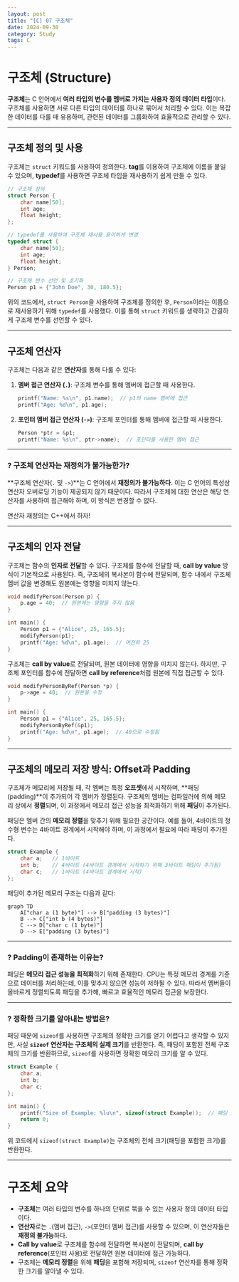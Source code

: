 ```yaml
---
layout: post
title: "[C] 07 구조체"
date: 2024-09-30
category: Study
tags: C
---
```

# 구조체 (Structure)

**구조체**는 C 언어에서 **여러 타입의 변수를 멤버로 가지는 사용자 정의 데이터 타입**이다. 구조체를 사용하면 서로 다른 타입의 데이터를 하나로 묶어서 처리할 수 있다. 이는 복잡한 데이터를 다룰 때 유용하며, 관련된 데이터를 그룹화하여 효율적으로 관리할 수 있다.

---

## 구조체 정의 및 사용

구조체는 `struct` 키워드를 사용하여 정의한다. **tag**를 이용하여 구조체에 이름을 붙일 수 있으며, **typedef**를 사용하면 구조체 타입을 재사용하기 쉽게 만들 수 있다.

```c
// 구조체 정의
struct Person {
    char name[50];
    int age;
    float height;
};

// typedef를 사용하여 구조체 재사용 용이하게 변경
typedef struct {
    char name[50];
    int age;
    float height;
} Person;

// 구조체 변수 선언 및 초기화
Person p1 = {"John Doe", 30, 180.5};
```

위의 코드에서, `struct Person`을 사용하여 구조체를 정의한 후, `Person`이라는 이름으로 재사용하기 위해 `typedef`를 사용했다. 이를 통해 `struct` 키워드를 생략하고 간결하게 구조체 변수를 선언할 수 있다.

---

## 구조체 연산자

구조체는 다음과 같은 **연산자**를 통해 다룰 수 있다:

1. **멤버 접근 연산자 (`.`)**: 구조체 변수를 통해 멤버에 접근할 때 사용한다.
   ```c
   printf("Name: %s\n", p1.name);  // p1의 name 멤버에 접근
   printf("Age: %d\n", p1.age);
   ```
2. **포인터 멤버 접근 연산자 (`->`)**: 구조체 포인터를 통해 멤버에 접근할 때 사용한다.
   ```c
   Person *ptr = &p1;
   printf("Name: %s\n", ptr->name);  // 포인터를 사용한 멤버 접근
   ```

---

### ? 구조체 연산자는 재정의가 불가능한가?

**구조체 연산자(`.` 및 `->`)**는 C 언어에서 **재정의가 불가능하다**. 이는 C 언어의 특성상 연산자 오버로딩 기능이 제공되지 않기 때문이다. 따라서 구조체에 대한 연산은 해당 연산자를 사용하여 접근해야 하며, 이 방식은 변경할 수 없다.

연산자 재정의는 C++에서 하자!

---

## 구조체의 인자 전달

구조체는 함수의 **인자로 전달**할 수 있다. 구조체를 함수에 전달할 때, **call by value** 방식이 기본적으로 사용된다. 즉, 구조체의 복사본이 함수에 전달되며, 함수 내에서 구조체 멤버 값을 변경해도 원본에는 영향을 미치지 않는다.

```c
void modifyPerson(Person p) {
    p.age = 40;  // 원본에는 영향을 주지 않음
}

int main() {
    Person p1 = {"Alice", 25, 165.5};
    modifyPerson(p1);
    printf("Age: %d\n", p1.age);  // 여전히 25
}
```

구조체는 **call by value**로 전달되며, 원본 데이터에 영향을 미치지 않는다. 하지만, 구조체 포인터를 함수에 전달하면 **call by reference**처럼 원본에 직접 접근할 수 있다.

```c
void modifyPersonByRef(Person *p) {
    p->age = 40;  // 원본을 수정
}

int main() {
    Person p1 = {"Alice", 25, 165.5};
    modifyPersonByRef(&p1);
    printf("Age: %d\n", p1.age);  // 40으로 수정됨
}
```

---

## 구조체의 메모리 저장 방식: Offset과 Padding

구조체가 메모리에 저장될 때, 각 멤버는 특정 **오프셋**에서 시작하며, **패딩(padding)**이 추가되어 각 멤버가 정렬된다. 구조체의 멤버는 컴파일러에 의해 메모리 상에서 **정렬**되며, 이 과정에서 메모리 접근 성능을 최적화하기 위해 **패딩**이 추가된다.

패딩은 멤버 간의 **메모리 정렬**을 맞추기 위해 필요한 공간이다. 예를 들어, 4바이트의 정수형 변수는 4바이트 경계에서 시작해야 하며, 이 과정에서 필요에 따라 패딩이 추가된다.

```c
struct Example {
    char a;   // 1바이트
    int b;    // 4바이트 (4바이트 경계에서 시작하기 위해 3바이트 패딩이 추가됨)
    char c;   // 1바이트 (4바이트 경계에서 시작)
};
```

패딩이 추가된 메모리 구조는 다음과 같다:

```mermaid
graph TD
    A["char a (1 byte)"] --> B["padding (3 bytes)"]
    B --> C["int b (4 bytes)"]
    C --> D["char c (1 byte)"]
    D --> E["padding (3 bytes)"]
```

---

### ? Padding이 존재하는 이유는?

패딩은 **메모리 접근 성능을 최적화**하기 위해 존재한다. CPU는 특정 메모리 경계를 기준으로 데이터를 처리하는데, 이를 맞추지 않으면 성능이 저하될 수 있다. 따라서 멤버들이 올바르게 정렬되도록 패딩을 추가해, 빠르고 효율적인 메모리 접근을 보장한다.

---

### ? 정확한 크기를 알아내는 방법은?

패딩 때문에 `sizeof`를 사용하면 구조체의 정확한 크기를 얻기 어렵다고 생각할 수 있지만, 사실 **`sizeof` 연산자는 구조체의 실제 크기**를 반환한다. 즉, 패딩이 포함된 전체 구조체의 크기를 반환하므로, `sizeof`를 사용하면 정확한 메모리 크기를 알 수 있다.

```c
struct Example {
    char a;
    int b;
    char c;
};

int main() {
    printf("Size of Example: %lu\n", sizeof(struct Example));  // 패딩 포함 크기
    return 0;
}
```

위 코드에서 `sizeof(struct Example)`는 구조체의 전체 크기(패딩을 포함한 크기)를 반환한다.

---

# 구조체 요약

- **구조체**는 여러 타입의 변수를 하나의 단위로 묶을 수 있는 사용자 정의 데이터 타입이다.
- **연산자**로는 `.`(멤버 접근), `->`(포인터 멤버 접근)를 사용할 수 있으며, 이 연산자들은 **재정의 불가능**하다.
- **Call by value**로 구조체를 함수에 전달하면 복사본이 전달되며, **call by reference**(포인터 사용)로 전달하면 원본 데이터에 접근 가능하다.
- 구조체는 **메모리 정렬**을 위해 **패딩**을 포함해 저장되며, `sizeof` 연산자를 통해 정확한 크기를 알아낼 수 있다.
